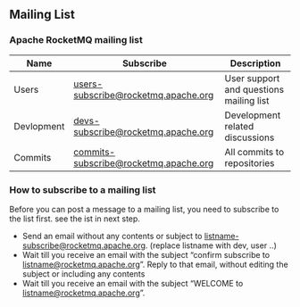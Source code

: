 ## Mailing List
### Apache RocketMQ mailing list
Name|Subscribe|Description
-- | -- | --
Users|users-subscribe@rocketmq.apache.org|User support and questions mailing list
Devlopment|devs-subscribe@rocketmq.apache.org|Development related discussions 
Commits|commits-subscribe@rocketmq.apache.org|All commits to repositories

### How to subscribe to a mailing list
Before you can post a message to a mailing list, you need to subscribe to the list first. see the ist in next step.

- Send an email without any contents or subject to listname-subscribe@rocketmq.apache.org. (replace listname with dev, user ..)
- Wait till you receive an email with the subject “confirm subscribe to listname@rocketmq.apache.org”. Reply to that email, without editing the subject or including any contents
- Wait till you receive an email with the subject “WELCOME to listname@rocketmq.apache.org”.
